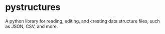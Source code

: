 # pystructures
A python library for reading, editing, and creating data structure files, such as JSON, CSV, and more. 

